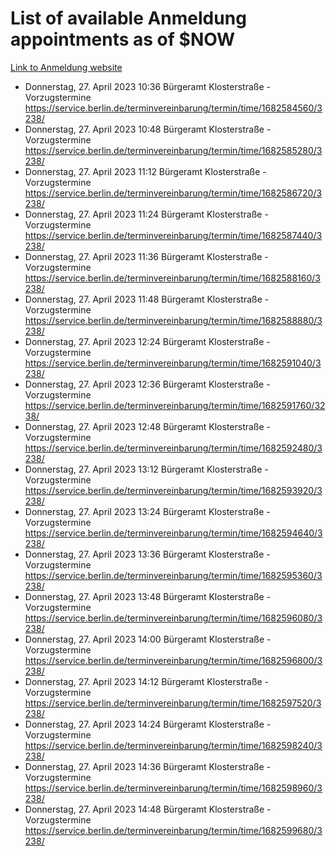 # List of available Anmeldung appointments as of $NOW
[Link to Anmeldung website](https://service.berlin.de/terminvereinbarung/termin/tag.php?termin=1&anliegen[]=120686&dienstleisterlist=122210,122217,327316,122219,327312,122227,327314,122231,327346,122243,327348,122254,122252,329742,122260,329745,122262,329748,122271,327278,122273,327274,122277,327276,330436,122280,327294,122282,327290,122284,327292,122291,327270,122285,327266,122286,327264,122296,327268,150230,329760,122297,327286,122294,327284,122312,329763,122314,329775,122304,327330,122311,327334,122309,327332,317869,122281,327352,122279,329772,122283,122276,327324,122274,327326,122267,329766,122246,327318,122251,327320,122257,327322,122208,327298,122226,327300&herkunft=http%3A%2F%2Fservice.berlin.de%2Fdienstleistung%2F120686%2F)
- Donnerstag, 27. April 2023 10:36 Bürgeramt Klosterstraße - Vorzugstermine https://service.berlin.de/terminvereinbarung/termin/time/1682584560/3238/
- Donnerstag, 27. April 2023 10:48 Bürgeramt Klosterstraße - Vorzugstermine https://service.berlin.de/terminvereinbarung/termin/time/1682585280/3238/
- Donnerstag, 27. April 2023 11:12 Bürgeramt Klosterstraße - Vorzugstermine https://service.berlin.de/terminvereinbarung/termin/time/1682586720/3238/
- Donnerstag, 27. April 2023 11:24 Bürgeramt Klosterstraße - Vorzugstermine https://service.berlin.de/terminvereinbarung/termin/time/1682587440/3238/
- Donnerstag, 27. April 2023 11:36 Bürgeramt Klosterstraße - Vorzugstermine https://service.berlin.de/terminvereinbarung/termin/time/1682588160/3238/
- Donnerstag, 27. April 2023 11:48 Bürgeramt Klosterstraße - Vorzugstermine https://service.berlin.de/terminvereinbarung/termin/time/1682588880/3238/
- Donnerstag, 27. April 2023 12:24 Bürgeramt Klosterstraße - Vorzugstermine https://service.berlin.de/terminvereinbarung/termin/time/1682591040/3238/
- Donnerstag, 27. April 2023 12:36 Bürgeramt Klosterstraße - Vorzugstermine https://service.berlin.de/terminvereinbarung/termin/time/1682591760/3238/
- Donnerstag, 27. April 2023 12:48 Bürgeramt Klosterstraße - Vorzugstermine https://service.berlin.de/terminvereinbarung/termin/time/1682592480/3238/
- Donnerstag, 27. April 2023 13:12 Bürgeramt Klosterstraße - Vorzugstermine https://service.berlin.de/terminvereinbarung/termin/time/1682593920/3238/
- Donnerstag, 27. April 2023 13:24 Bürgeramt Klosterstraße - Vorzugstermine https://service.berlin.de/terminvereinbarung/termin/time/1682594640/3238/
- Donnerstag, 27. April 2023 13:36 Bürgeramt Klosterstraße - Vorzugstermine https://service.berlin.de/terminvereinbarung/termin/time/1682595360/3238/
- Donnerstag, 27. April 2023 13:48 Bürgeramt Klosterstraße - Vorzugstermine https://service.berlin.de/terminvereinbarung/termin/time/1682596080/3238/
- Donnerstag, 27. April 2023 14:00 Bürgeramt Klosterstraße - Vorzugstermine https://service.berlin.de/terminvereinbarung/termin/time/1682596800/3238/
- Donnerstag, 27. April 2023 14:12 Bürgeramt Klosterstraße - Vorzugstermine https://service.berlin.de/terminvereinbarung/termin/time/1682597520/3238/
- Donnerstag, 27. April 2023 14:24 Bürgeramt Klosterstraße - Vorzugstermine https://service.berlin.de/terminvereinbarung/termin/time/1682598240/3238/
- Donnerstag, 27. April 2023 14:36 Bürgeramt Klosterstraße - Vorzugstermine https://service.berlin.de/terminvereinbarung/termin/time/1682598960/3238/
- Donnerstag, 27. April 2023 14:48 Bürgeramt Klosterstraße - Vorzugstermine https://service.berlin.de/terminvereinbarung/termin/time/1682599680/3238/
